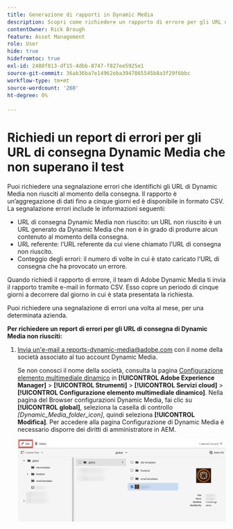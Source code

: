 ```yaml
---
title: Generazione di rapporti in Dynamic Media
description: Scopri come richiedere un rapporto di errore per gli URL di consegna di Dynamic Media che hanno esito negativo.
contentOwner: Rick Brough
feature: Asset Management
role: User
hide: true
hidefromtoc: true
exl-id: 2488f813-df15-4dbb-8747-f827ee5925e1
source-git-commit: 36ab36ba7e14962eba3947865545b8a3f29f6bbc
workflow-type: tm+mt
source-wordcount: '260'
ht-degree: 0%

---
```


# Richiedi un report di errori per gli URL di consegna Dynamic Media che non superano il test

Puoi richiedere una segnalazione errori che identifichi gli URL di Dynamic Media non riusciti al momento della consegna. Il rapporto è un’aggregazione di dati fino a cinque giorni ed è disponibile in formato CSV. La segnalazione errori include le informazioni seguenti:

* URL di consegna Dynamic Media non riuscito: un URL non riuscito è un URL generato da Dynamic Media che non è in grado di produrre alcun contenuto al momento della consegna.
* URL referente: l’URL referente da cui viene chiamato l’URL di consegna non riuscito.
* Conteggio degli errori: il numero di volte in cui è stato caricato l’URL di consegna che ha provocato un errore.

Quando richiedi il rapporto di errore, il team di Adobe Dynamic Media ti invia il rapporto tramite e-mail in formato CSV. Esso copre un periodo di cinque giorni a decorrere dal giorno in cui è stata presentata la richiesta.

Puoi richiedere una segnalazione di errori una volta al mese, per una determinata azienda.

**Per richiedere un report di errori per gli URL di consegna di Dynamic Media non riusciti:**

1. [Invia un&#39;e-mail a reports-dynamic-media@adobe.com](mailto:reports-dynamic-media@adobe.com) con il nome della società associato al tuo account Dynamic Media.

   Se non conosci il nome della società, consulta la pagina [Configurazione elemento multimediale dinamico](https://experienceleague.adobe.com/docs/experience-manager-cloud-service/assets/dynamicmedia/config-dm.html?lang=it#configuring-dynamic-media-cloud-services) in **[!UICONTROL Adobe Experience Manager]** > **[!UICONTROL Strumenti]** > **[!UICONTROL Servizi cloud]** > **[!UICONTROL Configurazione elemento multimediale dinamico]**. Nella pagina del Browser configurazioni Dynamic Media, fai clic su **[!UICONTROL global]**, seleziona la casella di controllo *[Dynamic_Media_folder_icon]*, quindi seleziona **[!UICONTROL Modifica]**. Per accedere alla pagina Configurazione di Dynamic Media è necessario disporre dei diritti di amministratore in AEM.

   ![Accesso alla pagina di configurazione di Dynamic Media.](/help/assets/dynamic-media/assets/reporting-accessdmconfig.png)
